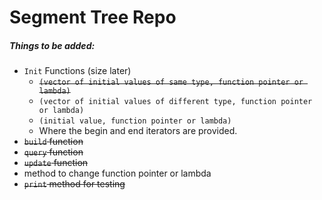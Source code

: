 # Segment Tree Repo

##### Things to be added:

- `Init` Functions (size later)
  - ~~`(vector of initial values of same type, function pointer or lambda)`~~
  - `(vector of initial values of different type, function pointer or lambda)`
  - `(initial value, function pointer or lambda)`
  - Where the begin and end iterators are provided.
- ~~`build` function~~
- ~~`query` function~~
- ~~`update` function~~
- method to change function pointer or lambda
- ~~`print` method for testing~~
